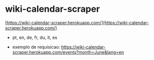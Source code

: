 # wiki-calendar-scraper


[https://wiki-calendar-scraper.herokuapp.com/](https://wiki-calendar-scraper.herokuapp.com/)

- pt, en, de, fr, du, it, es

- exemplo de requisicao: https://wiki-calendar-scraper.herokuapp.com/events?month=June&lang=en
